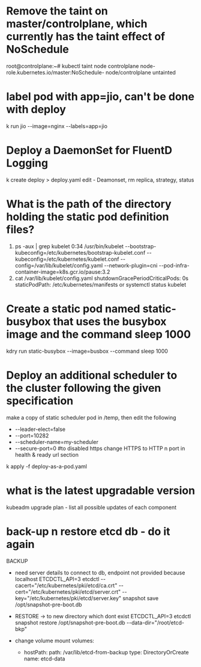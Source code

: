 # Remove the taint on master/controlplane, which currently has the taint effect of NoSchedule
root@controlplane:~# kubectl taint node controlplane node-role.kubernetes.io/master:NoSchedule-
node/controlplane untainted

# label pod with app=jio, can't be done with deploy
k run jio --image=nginx --labels=app=jio

# Deploy a DaemonSet for FluentD Logging
k create deploy > deploy.yaml
edit - Deamonset, rm replica,  strategy, status

# What is the path of the directory holding the static pod definition files?
1) ps -aux | grep kubelet 
 0:34 /usr/bin/kubelet --bootstrap-kubeconfig=/etc/kubernetes/bootstrap-kubelet.conf --kubeconfig=/etc/kubernetes/kubelet.conf --config=/var/lib/kubelet/config.yaml --network-plugin=cni 
 --pod-infra-container-image=k8s.gcr.io/pause:3.2
2) cat /var/lib/kubelet/config.yaml
shutdownGracePeriodCriticalPods: 0s
staticPodPath: /etc/kubernetes/manifests
or systemctl status kubelet

# Create a static pod named static-busybox that uses the busybox image and the command sleep 1000
kdry run static-busybox --image=busbox --command sleep 1000  

# Deploy an additional scheduler to the cluster following the given specification
make a copy of static scheduler pod in /temp, then edit the following 
- --leader-elect=false
- --port=10282
- --scheduler-name=my-scheduler
- --secure-port=0 #to disabled https
change HTTPS to HTTP n port in health & ready url section

k apply -f deploy-as-a-pod.yaml

# what is the latest upgradable version
kubeadm upgrade plan - list all possible updates of each component

# back-up n restore etcd db - do it again
BACKUP
- need server details to connect to db, endpoint not provided because localhost
ETCDCTL_API=3 etcdctl --cacert="/etc/kubernetes/pki/etcd/ca.crt" --cert="/etc/kubernetes/pki/etcd/server.crt" --key="/etc/kubernetes/pki/etcd/server.key" snapshot save /opt/snapshot-pre-boot.db

- RESTORE -> to new directory which dont exist
ETCDCTL_API=3 etcdctl snapshot restore /opt/snapshot-pre-boot.db --data-dir="/root/etcd-bkp"
- change volume mount
 volumes:
  - hostPath:
      path: /var/lib/etcd-from-backup
      type: DirectoryOrCreate
    name: etcd-data

